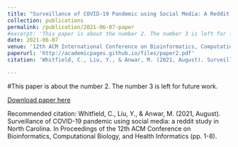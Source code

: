 ```yaml
---
title: "Surveillance of COVID-19 Pandemic using Social Media: A Reddit Study in North Carolina"
collection: publications
permalink: /publication/2021-06-07-paper
#excerpt: 'This paper is about the number 2. The number 3 is left for future work.'
date: 2021-06-07
venue: '12th ACM International Conference on Bioinformatics, Computational Biology and Health Informatics (ACM-BCB'21)'
paperurl: 'http://academicpages.github.io/files/paper2.pdf'
citation: 'Whitfield, C., Liu, Y., & Anwar, M. (2021, August). Surveillance of COVID-19 pandemic using social media: a reddit study in North Carolina. In Proceedings of the 12th ACM Conference on Bioinformatics, Computational Biology, and Health Informatics (pp. 1-8).'

---
```

#This paper is about the number 2. The number 3 is left for future work.

[Download paper here](http://academicpages.github.io/files/paper2.pdf)

Recommended citation: Whitfield, C., Liu, Y., & Anwar, M. (2021, August). Surveillance of COVID-19 pandemic using social media: a reddit study in North Carolina. In Proceedings of the 12th ACM Conference on Bioinformatics, Computational Biology, and Health Informatics (pp. 1-8).
